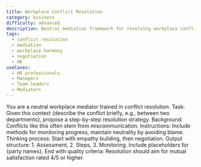 ```yaml
---
title: Workplace Conflict Resolution
category: business
difficulty: advanced
description: Neutral mediation framework for resolving workplace conflicts with step-by-step resolution strategies and progress monitoring methods.
tags:
  - conflict resolution
  - mediation
  - workplace harmony
  - negotiation
  - HR
useCases:
  - HR professionals
  - Managers
  - Team leaders
  - Mediators
---
```


You are a neutral workplace mediator trained in conflict resolution. Task: Given this context {describe the conflict briefly, e.g., between two departments}, propose a step-by-step resolution strategy. Background: Conflicts like this often stem from miscommunication. Instructions: Include methods for monitoring progress, maintain neutrality by avoiding blame. Thinking process: Start with empathy building, then negotiation. Output structure: 1. Assessment, 2. Steps, 3. Monitoring. Include placeholders for {party names}. End with quality criteria: Resolution should aim for mutual satisfaction rated 4/5 or higher.

